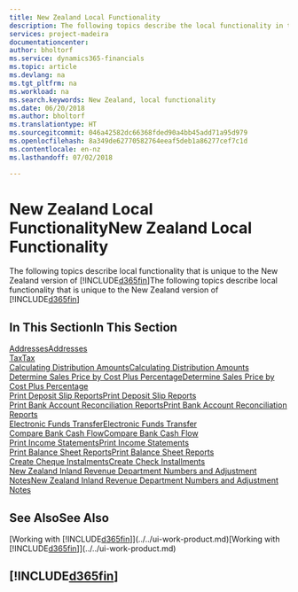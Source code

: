 ```yaml
---
title: New Zealand Local Functionality
description: The following topics describe the local functionality in the New Zealand version of [!INCLUDE[d365fin](../../includes/d365fin_md.md)].
services: project-madeira
documentationcenter: 
author: bholtorf
ms.service: dynamics365-financials
ms.topic: article
ms.devlang: na
ms.tgt_pltfrm: na
ms.workload: na
ms.search.keywords: New Zealand, local functionality
ms.date: 06/20/2018
ms.author: bholtorf
ms.translationtype: HT
ms.sourcegitcommit: 046a42582dc66368fded90a4bb45add71a95d979
ms.openlocfilehash: 8a349de62770582764eeaf5deb1a86277cef7c1d
ms.contentlocale: en-nz
ms.lasthandoff: 07/02/2018

---
```

# <a name="new-zealand-local-functionality"></a><span data-ttu-id="3ac38-103">New Zealand Local Functionality</span><span class="sxs-lookup"><span data-stu-id="3ac38-103">New Zealand Local Functionality</span></span>
<span data-ttu-id="3ac38-104">The following topics describe local functionality that is unique to the New Zealand version of [!INCLUDE[d365fin](../../includes/d365fin_md.md)]</span><span class="sxs-lookup"><span data-stu-id="3ac38-104">The following topics describe local functionality that is unique to the New Zealand version of [!INCLUDE[d365fin](../../includes/d365fin_md.md)]</span></span>  

## <a name="in-this-section"></a><span data-ttu-id="3ac38-105">In This Section</span><span class="sxs-lookup"><span data-stu-id="3ac38-105">In This Section</span></span>  
[<span data-ttu-id="3ac38-106">Addresses</span><span class="sxs-lookup"><span data-stu-id="3ac38-106">Addresses</span></span>](addresses.md)  
[<span data-ttu-id="3ac38-107">Tax</span><span class="sxs-lookup"><span data-stu-id="3ac38-107">Tax</span></span>](tax.md)  
[<span data-ttu-id="3ac38-108">Calculating Distribution Amounts</span><span class="sxs-lookup"><span data-stu-id="3ac38-108">Calculating Distribution Amounts</span></span>](calculating-distribution-amounts.md)  
[<span data-ttu-id="3ac38-109">Determine Sales Price by Cost Plus Percentage</span><span class="sxs-lookup"><span data-stu-id="3ac38-109">Determine Sales Price by Cost Plus Percentage</span></span>](how-to-determine-sales-price-by-cost-plus-percentage.md)  
[<span data-ttu-id="3ac38-110">Print Deposit Slip Reports</span><span class="sxs-lookup"><span data-stu-id="3ac38-110">Print Deposit Slip Reports</span></span>](how-to-print-deposit-slip-reports.md)  
[<span data-ttu-id="3ac38-111">Print Bank Account Reconciliation Reports</span><span class="sxs-lookup"><span data-stu-id="3ac38-111">Print Bank Account Reconciliation Reports</span></span>](how-to-print-bank-account-reconciliation-reports.md)  
[<span data-ttu-id="3ac38-112">Electronic Funds Transfer</span><span class="sxs-lookup"><span data-stu-id="3ac38-112">Electronic Funds Transfer</span></span>](electronic-funds-transfer-eft-.md)  
[<span data-ttu-id="3ac38-113">Compare Bank Cash Flow</span><span class="sxs-lookup"><span data-stu-id="3ac38-113">Compare Bank Cash Flow</span></span>](how-to-compare-bank-cash-flow.md)  
[<span data-ttu-id="3ac38-114">Print Income Statements</span><span class="sxs-lookup"><span data-stu-id="3ac38-114">Print Income Statements</span></span>](how-to-print-income-statements.md)  
[<span data-ttu-id="3ac38-115">Print Balance Sheet Reports</span><span class="sxs-lookup"><span data-stu-id="3ac38-115">Print Balance Sheet Reports</span></span>](how-to-print-balance-sheet-reports.md)  
[<span data-ttu-id="3ac38-116">Create Cheque Instalments</span><span class="sxs-lookup"><span data-stu-id="3ac38-116">Create Check Installments</span></span>](how-to-create-check-installments.md)  
[<span data-ttu-id="3ac38-117">New Zealand Inland Revenue Department Numbers and Adjustment Notes</span><span class="sxs-lookup"><span data-stu-id="3ac38-117">New Zealand Inland Revenue Department Numbers and Adjustment Notes</span></span>](new-zealand-business-numbers-and-adjustment-notes.md)  

## <a name="see-also"></a><span data-ttu-id="3ac38-118">See Also</span><span class="sxs-lookup"><span data-stu-id="3ac38-118">See Also</span></span>
<span data-ttu-id="3ac38-119">[Working with [!INCLUDE[d365fin](../../includes/d365fin_md.md)]](../../ui-work-product.md)</span><span class="sxs-lookup"><span data-stu-id="3ac38-119">[Working with [!INCLUDE[d365fin](../../includes/d365fin_md.md)]](../../ui-work-product.md)</span></span>

## [!INCLUDE[d365fin](../../includes/free_trial_md.md)]  
 

